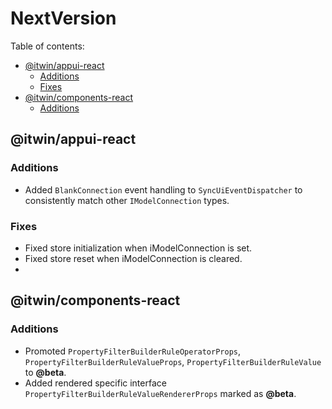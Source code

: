 # NextVersion <!-- omit from toc -->

Table of contents:

- [@itwin/appui-react](#itwinappui-react)
  - [Additions](#additions)
  - [Fixes](#fixes)
- [@itwin/components-react](#itwincomponents-react)
  - [Additions](#additions-1)

## @itwin/appui-react

### Additions

- Added `BlankConnection` event handling to `SyncUiEventDispatcher` to consistently match other `IModelConnection` types.

### Fixes

- Fixed store initialization when iModelConnection is set.
- Fixed store reset when iModelConnection is cleared.
-

## @itwin/components-react

### Additions

- Promoted `PropertyFilterBuilderRuleOperatorProps`, `PropertyFilterBuilderRuleValueProps`, `PropertyFilterBuilderRuleValue` to **@beta**.
- Added rendered specific interface `PropertyFilterBuilderRuleValueRendererProps` marked as **@beta**.
